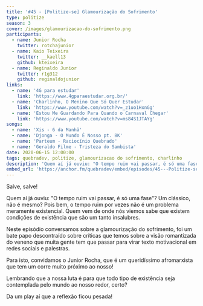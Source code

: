```yaml
---
title: '#45 - [Politize-se] Glamourização do Sofrimento'
type: politize
season: 3
cover: /images/glamourizacao-do-sofrimento.png
participants:
  - name: Junior Rocha
    twitter: rotchajunior
  - name: Kaio Teixeira
    twitter: __kaell13
    github: kteixeira
  - name: Reginaldo Junior
    twitter: r1g312
    github: reginaldojunior
links:
  - name: '4G para estudar'
    link: 'https://www.4gparaestudar.org.br/'
  - name: 'Charlinho, O Menino Que Só Quer Estudar'
    link: 'https://www.youtube.com/watch?v=_z1uo1HxnGg'
  - name: 'Estou Me Guardando Para Quando o Carnaval Chegar'
    link: 'https://www.youtube.com/watch?v=ms84S1JTAYg'
songs:
  - name: 'Xis - 6 da Manhã'
  - name: 'Djonga - O Mundo É Nosso pt. BK'
  - name: 'Parteum - Raciocínio Quebrado'
  - name: 'Geraldo Filme - Tristeza do Sambista'
date: 2020-06-15 12:00:00
tags: quebradev, politize, glamourizacao do sofrimento, charlinho
description: 'Quem aí já ouviu: "O tempo ruim vai passar, é só uma fase"? Um clássico, não é mesmo? Pois bem, o tempo ruim por vezes não é um problema meramente existencial. Quem vem de onde nós viemos sabe que existem condições de existência que são um tanto insalubres.'
embed_url: 'https://anchor.fm/quebradev/embed/episodes/45---Politize-se-Glamourizao-do-Sofrimento-efd1ba/a-a2f7k26'
---
```


Salve, salve!

Quem aí já ouviu: "O tempo ruim vai passar, é só uma fase"? Um clássico, não é mesmo? Pois bem, o tempo ruim por vezes não é um problema meramente existencial. Quem vem de onde nós viemos sabe que existem condições de existência que são um tanto insalubres.

Neste episódio conversamos sobre a glamourização do sofrimento, foi um bate papo descontraído sobre críticas que temos sobre a visão romantizada do veneno que muita gente tem que passar para virar texto motivacional em redes sociais e palestras.

Para isto, convidamos o Junior Rocha, que é um queridíssimo afromarxista que tem um corre muito próximo ao nosso!

Lembrando que a nossa luta é para que todo tipo de existência seja contemplada pelo mundo ao nosso redor, certo?

Da um play aí que a reflexão ficou pesada!